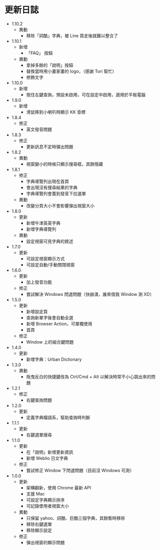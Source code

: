 # 更新日誌
- 1.10.2
  - 異動
    - 移除「詞酷」字典，被 Line 買走後就難以整合了
- 1.10.1
  - 新增
    - 「FAQ」 按鈕
  - 異動
    - 拿掉多餘的「說明」按鈕
    - 替換當時用小畫家畫的 logo，（感謝 Tori 幫忙）
    - 修飾文字
- 1.10.0
  - 新增
    - 按住左鍵查詢，預設未啟用，可在設定中啟用，適用於平板電腦
- 1.9.0
  - 新增
    - 滑鼠移到小喇叭時顯示 KK 音標
- 1.8.4
  - 修正
    - 英文發音問題
- 1.8.3
  - 修正
    - 更新訊息不定時彈出問題
- 1.8.2
  - 異動
    - 視窗變小的時候只顯示搜尋框，其餘隱藏
- 1.8.1
  - 修正
    - 字典導覽列出現在首頁
    - 會出現沒有搜尋結果的字典
    - 字典導覽列會蓋到發音下拉選單
  - 異動
    - 改變分頁大小不會影響彈出視窗大小
- 1.8.0
  - 更新
    - 新增牛津英英字典
    - 新增字典導覽列
  - 異動
    - 設定視窗可見字典的敘述
- 1.7.0
  - 更新
    - 可設定視窗顯示方式
    - 可設定自動/手動關閉視窗
- 1.6.0
  - 更新
    - 加上發音功能
  - 修正
    - 嘗試解決 Windows 閃退問題（快崩潰，誰來借我 Window 測 XD）
- 1.5.0
  - 更新
    - 新增設定頁
    - 查詢新單字後會自動全選
    - 新增 Browser Action，可單獨使用
    - 首頁
  - 修正
    - Window 上的組合鍵問題
- 1.4.0
  - 更新
    - 新增字典：Urban Dictionary
- 1.3.0
  - 異動
    - 拖曳反白的快捷鍵改為 Ctrl/Cmd + Alt 以解決時常不小心跳出來的問題
- 1.2.1
  - 修正
    - 右鍵查詢問題
- 1.2.0
  - 更新
    - 定義字典檔語系，幫助查詢時判斷
- 1.1.1
  - 更新
    - 右鍵選單搜尋
- 1.1.0
  - 更新
    - 在「說明」新增更新資訊
    - 新增 Weblio 日文字典
  - 修正
    - 嘗試修正 Window 下閃退問題（目前沒 Windows 可測）
- 1.0.0
  - 更新
    - 架構翻新，使用 Chrome 最新 API
    - 支援 Mac
    - 可設定字典顯示排序
    - 可記錄使用者視窗大小
  - 異動
    - 只保留 yahoo、詞酷、巨酷三個字典，其餘暫時移除
    - 移除右鍵選單
    - 移除顯示設定
  - 修正
    - 彈出視窗的顯示問題